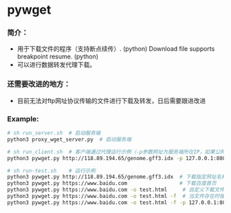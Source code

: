 # pywget

### 简介：

* 用于下载文件的程序（支持断点续传）. (python)  Download file supports breakpoint resume. (python)
* 可以进行数据转发代理下载。

### 还需要改进的地方：

* 目前无法对ftp网址协议传输的文件进行下载及转发，日后需要跟进改进

### Example:

```bash
# sh run_server.sh  # 启动服务端
python3 proxy_wget_server.py  # 启动服务端

# sh run_client.sh  # 客户端通过代理运行示例（-p参数网址为服务端所在IP，如果公网IP可用，可以直接使用公网IP）
python3 pywget.py http://118.89.194.65/genome.gff3.idx -p 127.0.0.1:8080 -f

# sh run-test.sh    # 运行示例
python3 pywget.py http://118.89.194.65/genome.gff3.idx  # 下载指定网址名称
python3 pywget.py https://www.baidu.com                 # 下载百度首页
python3 pywget.py https://www.baidu.com -o test.html     # 自定义下载文件名
python3 pywget.py https://www.baidu.com -o test.html -f  # 当文件存在时强制覆盖
python3 pywget.py https://www.baidu.com -o test.html -f -p 127.0.0.1:8080  # 使用代理转发下载
```

